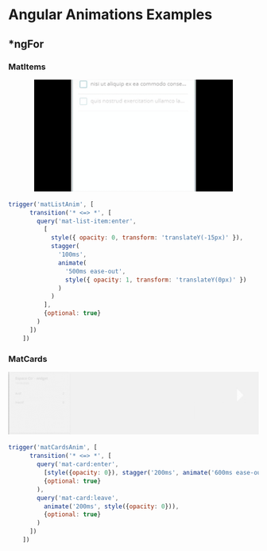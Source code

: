 # Angular Animations Examples

## *ngFor
### MatItems
<div align="center"><img src="todo2.gif" width="400px" /></div>

```javascript
trigger('matListAnim', [
      transition('* <=> *', [
        query('mat-list-item:enter',
          [
            style({ opacity: 0, transform: 'translateY(-15px)' }),
            stagger(
              '100ms',
              animate(
                '500ms ease-out',
                style({ opacity: 1, transform: 'translateY(0px)' })
              )
            )
          ],
          {optional: true}
        )
      ])
    ])
```

### MatCards
<div align="center"><img src="stats.gif" heigth="200px" /></div>

```javascript
trigger('matCardsAnim', [
      transition('* <=> *', [
        query('mat-card:enter',
          [style({opacity: 0}), stagger('200ms', animate('600ms ease-out', style({opacity: 1})))],
          {optional: true}
        ),
        query('mat-card:leave',
          animate('200ms', style({opacity: 0})),
          {optional: true}
        )
      ])
    ])
```
